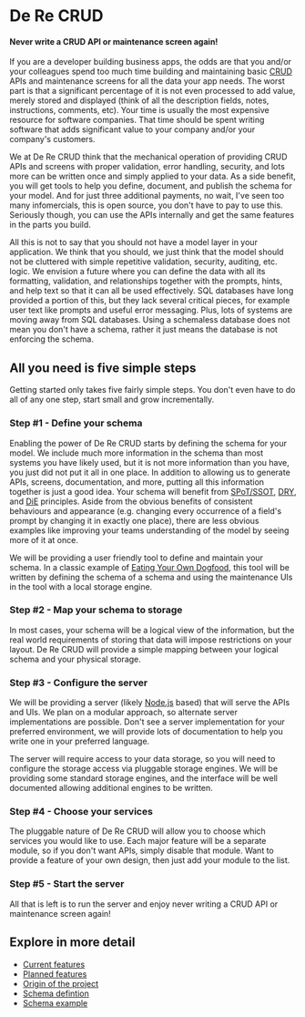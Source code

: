 # De Re CRUD
#### Never write a CRUD API or maintenance screen again!

If you are a developer building business apps, the odds are that you
and/or your colleagues spend too much time building and maintaining
basic
[CRUD](https://en.wikipedia.org/wiki/Create,_read,_update_and_delete)
APIs and maintenance screens for all the data your app needs.  The worst
part is that a significant percentage of it is not even processed to
add value, merely stored and displayed (think of all the description
fields, notes, instructions, comments, etc).  Your time is usually the
most expensive resource for software companies.  That time should be
spent writing software that adds significant value to your company
and/or your company's customers.

We at De Re CRUD think that the mechanical operation of providing CRUD
APIs and screens with proper validation, error handling, security, and
lots more can be written once and simply applied to your data.  As a
side benefit, you will get tools to help you define, document, and
publish the schema for your model.  And for just three additional
payments, no wait, I've seen too many infomercials, this is open source,
you don't have to pay to use this.  Seriously though, you can use the
APIs internally and get the same features in the parts you build.

All this is not to say that you should not have a model layer in your
application.  We think that you should, we just think that the model
should not be cluttered with simple repetitive validation, security,
auditing, etc. logic.  We envision a future where you can define the
data with all its formatting, validation, and relationships together
with the prompts, hints, and help text so that it can all be used
effectively.  SQL databases have long provided a portion of this, but
they lack several critical pieces, for example user text like prompts
and useful error messaging.  Plus, lots of systems are moving away from
SQL databases.  Using a schemaless database does not mean you don't have
a schema, rather it just means the database is not enforcing the schema.

## All you need is five simple steps

Getting started only takes five fairly simple steps.  You don't even
have to do all of any one step, start small and grow incrementally.

### Step #1 - Define your schema

Enabling the power of De Re CRUD starts by defining the schema for your
model.  We include much more information in the schema than most systems
you have likely used, but it is not more information than you have, you
just did not put it all in one place.  In addition to allowing us to
generate APIs, screens, documentation, and more, putting all this information
together is just a good idea.  Your schema will benefit from
[SPoT/SSOT](https://en.wikipedia.org/wiki/Single_source_of_truth),
[DRY](https://en.wikipedia.org/wiki/Don%27t_repeat_yourself), and
[DiE](https://www.rallydev.com/blog/engineering/clean-code-duplication-evil)
principles.  Aside from the obvious benefits of consistent behaviours
and appearance (e.g. changing every occurrence of a field's prompt by
changing it in exactly one place), there are less obvious examples like
improving your teams understanding of the model by seeing more of it at
once.

We will be providing a user friendly tool to define and maintain your
schema.  In a classic example of [Eating Your Own
Dogfood](https://en.wikipedia.org/wiki/Eating_your_own_dog_food), this
tool will be written by defining the schema of a schema and using the
maintenance UIs in the tool with a local storage engine.

### Step #2 - Map your schema to storage

In most cases, your schema will be a logical view of the information,
but the real world requirements of storing that data will impose
restrictions on your layout.  De Re CRUD will provide a simple mapping
between your logical schema and your physical storage.

### Step #3 - Configure the server

We will be providing a server (likely [Node.js](https://nodejs.org/)
based) that will serve the APIs and UIs.  We plan on a modular approach,
so alternate server implementations are possible.  Don't see a server
implementation for your preferred environment, we will provide lots of
documentation to help you write one in your preferred language.

The server will require access to your data storage, so you will need to
configure the storage access via pluggable storage engines.  We will be
providing some standard storage engines, and the interface will be well
documented allowing additional engines to be written.

### Step #4 - Choose your services

The pluggable nature of De Re CRUD will allow you to choose which
services you would like to use.  Each major feature will be a separate
module, so if you don't want APIs, simply disable that module.  Want to
provide a feature of your own design, then just add your module to the
list.

### Step #5 - Start the server

All that is left is to run the server and enjoy never writing a CRUD API
or maintenance screen again!

## Explore in more detail

* [Current features](docs/features.md#current)
* [Planned features](docs/features.md#future)
* [Origin of the project](docs/origins.md)
* [Schema defintion](docs/schema.md)
* [Schema example](src/schema.json)